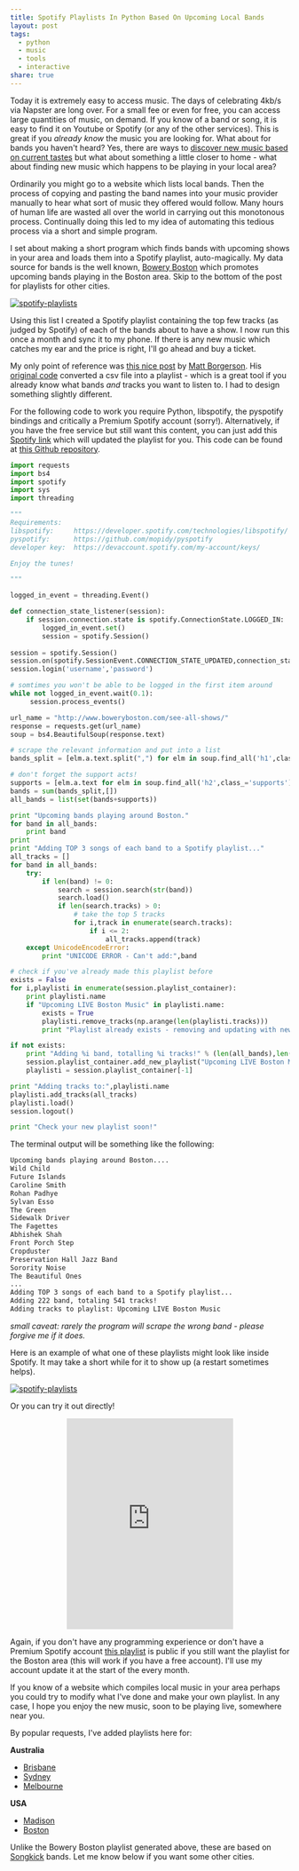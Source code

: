 ```yaml
---
title: Spotify Playlists In Python Based On Upcoming Local Bands
layout: post
tags:
  - python
  - music
  - tools
  - interactive
share: true
---
```


Today it is extremely easy to access music. The days of celebrating 4kb/s via Napster are long over. For a small fee or even for free, you can access large quantities of music, on demand. If you know of a band or song, it is easy to find it on Youtube or Spotify (or any of the other services). This is great if you *already know* the music you are looking for. What about for bands you haven't heard? Yes, there are ways to [discover new music based on current tastes](http://techcrunch.com/2012/12/06/spotify-following/) but what about something a little closer to home - what about finding new music which happens to be playing in your local area? 

Ordinarily you might go to a website which lists local bands. Then the process of copying and pasting the band names into your music provider manually to hear what sort of music they offered would follow. Many hours of human life are wasted all over the world in carrying out this monotonous process. Continually doing this led to my idea of automating this tedious process via a short and simple program.

I set about making a short program which finds bands with upcoming shows in your area and loads them into a Spotify playlist, auto-magically. My data source for bands is the well known, [Bowery Boston](http://www.boweryboston.com/see-all-shows/) which promotes upcoming bands playing in the Boston area. Skip to the bottom of the post for playlists for other cities.

[![spotify-playlists](/assets/spotifylocalbands/bowery_boston.png)](/assets/spotifylocalbands/bowery_boston.png)

Using this list I created a Spotify playlist containing the top few tracks (as judged by Spotify) of each of the bands about to have a show. I now run this once a month and sync it to my phone. If there is any new music which catches my ear and the price is right, I'll go ahead and buy a ticket.

My only point of reference was [this nice post](https://mborgerson.com/creating-a-playlist-in-spotify-using-python/) by [Matt Borgerson](https://twitter.com/MattBorgerson). His [original code](https://github.com/mborgerson/spotify-playlist-from-csv) converted a csv file into a playlist - which is a great tool if you already know what bands *and* tracks you want to listen to. I had to design something slightly different.

For the following code to work you require Python, libspotify, the pyspotify bindings and critically a Premium Spotify account (sorry!). Alternatively, if you have the free service but still want this content, you can just add this [Spotify link](https://open.spotify.com/user/1254170771/playlist/1Shh4ljWPQrcsvpTKtppm5) which will updated the playlist for you. This code can be found at [this Github repository](https://github.com/bgriffen/spotifylocalbands).

```python
import requests
import bs4
import spotify
import sys
import threading

"""
Requirements:
libspotify:     https://developer.spotify.com/technologies/libspotify/
pyspotify:      https://github.com/mopidy/pyspotify
developer key:  https://devaccount.spotify.com/my-account/keys/

Enjoy the tunes!

"""

logged_in_event = threading.Event()

def connection_state_listener(session):
    if session.connection.state is spotify.ConnectionState.LOGGED_IN:
        logged_in_event.set()
        session = spotify.Session()
        
session = spotify.Session()
session.on(spotify.SessionEvent.CONNECTION_STATE_UPDATED,connection_state_listener)
session.login('username','password')

# somtimes you won't be able to be logged in the first item around
while not logged_in_event.wait(0.1):
     session.process_events()

url_name = "http://www.boweryboston.com/see-all-shows/"
response = requests.get(url_name)
soup = bs4.BeautifulSoup(response.text)

# scrape the relevant information and put into a list
bands_split = [elm.a.text.split(",") for elm in soup.find_all('h1',class_='headliners summary')]

# don't forget the support acts!
supports = [elm.a.text for elm in soup.find_all('h2',class_='supports')]
bands = sum(bands_split,[])
all_bands = list(set(bands+supports))

print "Upcoming bands playing around Boston."
for band in all_bands:
    print band
print
print "Adding TOP 3 songs of each band to a Spotify playlist..."
all_tracks = []
for band in all_bands:
    try:
        if len(band) != 0:
            search = session.search(str(band))
            search.load()
            if len(search.tracks) > 0:
                # take the top 5 tracks
                for i,track in enumerate(search.tracks):
                    if i <= 2:
                        all_tracks.append(track)
    except UnicodeEncodeError:
        print "UNICODE ERROR - Can't add:",band

# check if you've already made this playlist before
exists = False
for i,playlisti in enumerate(session.playlist_container):
    print playlisti.name
    if "Upcoming LIVE Boston Music" in playlisti.name:
        exists = True
        playlisti.remove_tracks(np.arange(len(playlisti.tracks)))
        print "Playlist already exists - removing and updating with new tracks!"

if not exists:
    print "Adding %i band, totalling %i tracks!" % (len(all_bands),len(all_tracks))
    session.playlist_container.add_new_playlist("Upcoming LIVE Boston Music")
    playlisti = session.playlist_container[-1]

print "Adding tracks to:",playlisti.name
playlisti.add_tracks(all_tracks)
playlisti.load()
session.logout()

print "Check your new playlist soon!"

```

The terminal output will be something like the following:

```bash
Upcoming bands playing around Boston....
Wild Child
Future Islands
Caroline Smith
Rohan Padhye
Sylvan Esso
The Green
Sidewalk Driver
The Fagettes
Abhishek Shah
Front Porch Step
Cropduster
Preservation Hall Jazz Band
Sorority Noise
The Beautiful Ones
...
Adding TOP 3 songs of each band to a Spotify playlist...
Adding 222 band, totaling 541 tracks!
Adding tracks to playlist: Upcoming LIVE Boston Music
```

*small caveat: rarely the program will scrape the wrong band - please forgive me if it does.*

Here is an example of what one of these playlists might look like inside Spotify. It may take a short while for it to show up (a restart sometimes helps).

[![spotify-playlists](/assets/spotifylocalbands/spotify_playlist.png)](/assets/spotifylocalbands/spotify_playlist.png)

Or you can try it out directly!

<center>
<iframe src="https://embed.spotify.com/?uri=spotify%3Auser%3A1254170771%3Aplaylist%3A1Shh4ljWPQrcsvpTKtppm5" width="300" height="380" frameborder="0" allowtransparency="true"></iframe>  
</center>  

Again, if you don't have any programming experience or don't have a Premium Spotify account [this playlist](https://open.spotify.com/user/1254170771/playlist/1Shh4ljWPQrcsvpTKtppm5) is public if you still want the playlist for the Boston area (this will work if you have a free account). I'll use my account update it at the start of the every month.

If you know of a website which compiles local music in your area perhaps you could try to modify what I've done and make your own playlist. In any case, I hope you enjoy the new music, soon to be playing live, somewhere near you.

By popular requests, I've added playlists here for:

**Australia**

* [Brisbane](https://open.spotify.com/user/1254170771/playlist/2NTVU0043xOyybaDw65rPl)  
* [Sydney](https://open.spotify.com/user/1254170771/playlist/0xjEwsrg3BWL97kNR5JWny)  
* [Melbourne](https://open.spotify.com/user/1254170771/playlist/5AUh7aL3Wvjgi85a6lyVD9)

**USA**  

* [Madison](https://open.spotify.com/user/1254170771/playlist/2DaCoNbB5ICwXaVGBX7mvo)
* [Boston](https://open.spotify.com/user/1254170771/playlist/1Shh4ljWPQrcsvpTKtppm5)  

Unlike the Bowery Boston playlist generated above, these are based on [Songkick](https://www.songkick.com/home) bands. Let me know below if you want some other cities.
